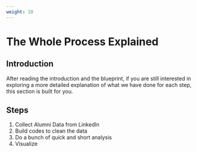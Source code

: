 ```yaml
---
weight: 10
---
```


# The Whole Process Explained

## Introduction

After reading the introduction and the blueprint, if you are still interested in exploring a more detailed explanation of what we have done for each step, this section is built for you.

## Steps

1. Collect Alumni Data from LinkedIn
2. Build codes to clean the data
3. Do a bunch of quick and short analysis
4. Visualize